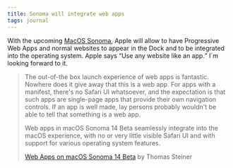 ```yaml
---
title: Sonoma will integrate web apps
tags: journal
---
```

With the upcoming [MacOS Sonoma](https://www.apple.com/macos/sonoma-preview/), Apple will allow to have Progressive Web Apps and normal websites to appear in the Dock and to be integrated into the operating system. Apple says <q>Use any website like an app.</q> I´m looking forward to it.

> The out-of-the box launch experience of web apps is fantastic. Nowhere does it give away that this is a web app. For apps with a manifest, there's no Safari UI whatsoever, and the expectation is that such apps are single-page apps that provide their own navigation controls. If an app is well made, lay persons probably wouldn't be able to tell that something is a web app.
>
> Web apps in macOS Sonoma 14 Beta seamlessly integrate into the macOS experience, with no or very little visible Safari UI and with support for various operating system features.
> <footer><a href="https://blog.tomayac.com/2023/06/07/web-apps-on-macos-sonoma-14-beta/">Web Apps on macOS Sonoma 14 Beta</a> by Thomas Steiner</footer>
